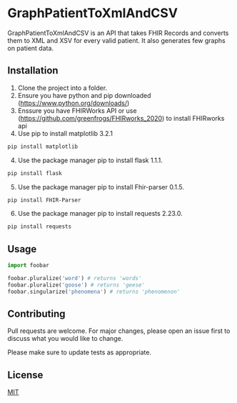 # GraphPatientToXmlAndCSV

GraphPatientToXmlAndCSV is an API that takes FHIR Records and converts them to XML and XSV for every valid patient. It also generates few graphs on patient data. 

## Installation
1. Clone the project into a folder. 
2. Ensure you have python and pip downloaded  (https://www.python.org/downloads/)
3. Enssure you have FHIRWorks API or use (https://github.com/greenfrogs/FHIRworks_2020) to install FHIRworks api
3. Use pip to install matplotlib 3.2.1
```bash
pip install matplotlib
```
4. Use the package manager pip to install flask 1.1.1.
```bash
pip install flask
```
5. Use the package manager pip to install Fhir-parser 0.1.5.
```bash
pip install FHIR-Parser
```
6. Use the package manager pip to install requests 2.23.0. 
```bash
pip install requests
```

## Usage

```python
import foobar

foobar.pluralize('word') # returns 'words'
foobar.pluralize('goose') # returns 'geese'
foobar.singularize('phenomena') # returns 'phenomenon'
```

## Contributing
Pull requests are welcome. For major changes, please open an issue first to discuss what you would like to change.

Please make sure to update tests as appropriate.

## License
[MIT](https://choosealicense.com/licenses/mit/)